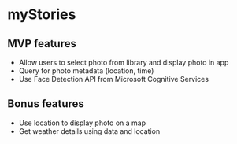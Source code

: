 # myStories

## MVP features

- Allow users to select photo from library and display photo in app
- Query for photo metadata (location, time) 
- Use Face Detection API from Microsoft Cognitive Services 


## Bonus features 

- Use location to display photo on a map
- Get weather details using data and location
